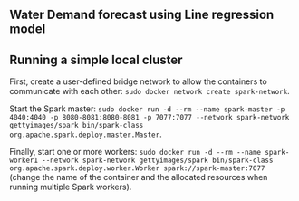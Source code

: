 ## Water Demand forecast using Line regression model



## Running a simple local cluster

First, create a user-defined bridge network to allow the containers to communicate with each other: ```sudo docker network create spark-network```.

Start the Spark master: ```sudo docker run -d --rm --name spark-master -p 4040:4040 -p 8080-8081:8080-8081 -p 7077:7077 --network spark-network gettyimages/spark bin/spark-class org.apache.spark.deploy.master.Master```.

Finally, start one or more workers: ```sudo docker run -d --rm --name spark-worker1 --network spark-network gettyimages/spark bin/spark-class org.apache.spark.deploy.worker.Worker spark://spark-master:7077``` (change the name of the container and the allocated resources when running multiple Spark workers).
